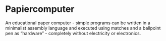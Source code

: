 # Papiercomputer
An educational paper computer - simple programs can be written in a minimalist assembly language and executed using matches and a ballpoint pen as “hardware” - completely without electricity or electronics.
